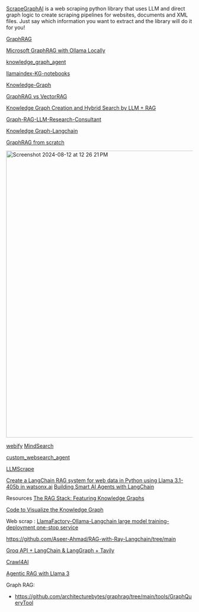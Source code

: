 [ScrapeGraphAI](https://github.com/VinciGit00/Scrapegraph-ai?tab=readme-ov-file) is a web scraping python library that uses LLM and direct graph logic to create scraping pipelines for websites, documents and XML files. Just say which information you want to extract and the library will do it for you!

[GraphRAG](https://www.graphlit.com/blog/graphrag-using-knowledge-in-unstructured-data-to-build-apps-with-llms) 

[Microsoft GraphRAG with Ollama Locally](https://www.fahdmirza.com/2024/07/install-microsoft-graphrag-with-ollama.html)

[knowledge_graph_agent](https://github.com/camel-ai/camel/blob/master/examples/knowledge_graph/knowledge_graph_agent.py) 

[llamaindex-KG-notebooks](https://github.com/rajib76/llamaindex/tree/main/examples)

[Knowledge-Graph](https://github.com/Farzad-R/Advanced-QA-and-RAG-Series/blob/main/KnowledgeGraph-Q%26A-and-RAG-with-Text/explore/construct_kg_from_text.ipynb)

[GraphRAG vs VectorRAG](https://ai.plainenglish.io/graphrag-vs-rag-the-ultimate-use-case-3413fb48bbd4)

[Knowledge Graph Creation and Hybrid Search by LLM + RAG](https://zenn.dev/yumefuku/articles/llm-neo4j-hybrid) 

[Graph-RAG-LLM-Research-Consultant](https://github.com/jameshopham/Graph-RAG-LLM-Research-Consultant.github.io/blob/main/Graph_Rag_Research_Consultation.ipynb) 

[Knowledge Graph-Langchain](https://qiita.com/FukuharaYohei/items/6f1d094dc33688711221)

[ GraphRAG from scratch](https://medium.com/@premchotepanit/%E0%B8%97%E0%B8%B3-graphrag-from-scatch-%E0%B8%81%E0%B8%B1%E0%B8%99%E0%B8%84%E0%B8%A3%E0%B8%B1%E0%B8%9A-no-langchain-llamaindex-etc-81b13e499fe9)


<img width="774" alt="Screenshot 2024-08-12 at 12 26 21 PM" src="https://github.com/user-attachments/assets/376bccad-3791-4409-870d-f287dcc9305b">


[webify](https://github.com/ChrisShin11/webify)
[MindSearch](https://github.com/InternLM/MindSearch)




[custom_websearch_agent](https://github.com/john-adeojo/custom_websearch_agent/blob/main/agent.py)

[LLMScrape](https://github.com/z-008/LLMScrape/blob/main/WebScrape.ipynb) 

[Create a LangChain RAG system for web data in Python using Llama 3.1-405b in watsonx.ai](https://developer.ibm.com/tutorials/awb-create-langchain-rag-system-web-data-llama405b-watsonx/)
[Building Smart AI Agents with LangChain](https://www.analyticsvidhya.com/blog/2024/07/building-smart-ai-agents-with-langchain/)




Resources
[The RAG Stack: Featuring Knowledge Graphs](https://akashbajwa.substack.com/p/the-rag-stack-featuring-knowledge) 

[Code to Visualize the Knowledge Graph](https://www.quantacosmos.com/2024/06/rag-retrieval-augmented-generation-llm.html) 

Web scrap : 
[LlamaFactory-Ollama-Langchain large model training-deployment one-stop service](https://www.skycaiji.com/aigc/ai19325.html) 

https://github.com/Aseer-Ahmad/RAG-with-Ray-Langchain/tree/main 

[Groq API + LangChain & LangGraph + Tavily](https://zenn.dev/mizunny/articles/dacdd21384a16b)


[Crawl4AI](https://mer.vin/2024/06/crawl4ai-and-praisonai/) 

[Agentic RAG with Llama 3](https://www.kaggle.com/code/redpen12/agentic-rag-with-llama-3)



Graph RAG:
- https://github.com/architecturebytes/graphrag/tree/main/tools/GraphQueryTool 
